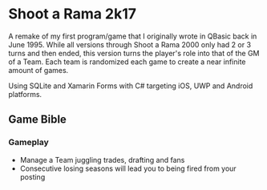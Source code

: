 # Shoot a Rama 2k17

A remake of my first program/game that I originally wrote in QBasic back in June 1995.  While all versions through Shoot a Rama 2000 only had 2 or 3 turns and then ended, this version turns the player's role into that of the GM of a Team.   Each team is randomized each game to create a near infinite amount of games.

Using SQLite and Xamarin Forms with C# targeting iOS, UWP and Android platforms.

## Game Bible

### Gameplay
* Manage a Team juggling trades, drafting and fans
* Consecutive losing seasons will lead you to being fired from your posting
